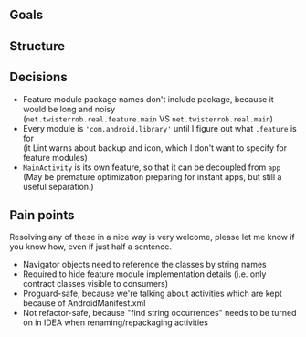 ## Goals

## Structure


## Decisions

 * Feature module package names don't include package, because it would be long and noisy  
   (`net.twisterrob.real.feature.main` VS `net.twisterrob.real.main`) 
 * Every module is `'com.android.library'` until I figure out what `.feature` is for  
   (it Lint warns about backup and icon, which I don't want to specify for feature modules)
 * `MainActivity` is its own feature, so that it can be decoupled from `app`  
   (May be premature optimization preparing for instant apps, but still a useful separation.)

## Pain points

Resolving any of these in a nice way is very welcome, please let me know if you know how, even if just half a sentence.

 * Navigator objects need to reference the classes by string names
  * Required to hide feature module implementation details
    (i.e. only contract classes visible to consumers)
  * Proguard-safe, because we're talking about activities which are kept because of AndroidManifest.xml
  * Not refactor-safe, because "find string occurrences" needs to be turned on in IDEA when renaming/repackaging activities
